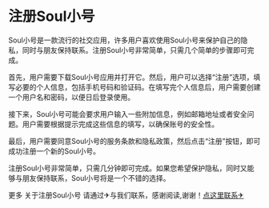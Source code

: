 # 注册Soul小号

Soul小号是一款流行的社交应用，许多用户喜欢使用Soul小号来保护自己的隐私，同时与朋友保持联系。注册Soul小号非常简单，只需几个简单的步骤即可完成。

首先，用户需要下载Soul小号应用并打开它。然后，用户可以选择“注册”选项，填写必要的个人信息，包括手机号码和验证码。在填写完个人信息后，用户需要创建一个用户名和密码，以便日后登录使用。

接下来，Soul小号可能会要求用户输入一些附加信息，例如邮箱地址或者安全问题。用户需要根据提示完成这些信息的填写，以确保账号的安全性。

最后，用户需要同意Soul小号的服务条款和隐私政策，然后点击“注册”按钮，即可成功注册一个新的Soul小号。

注册Soul小号非常简单，只需几分钟即可完成。如果您希望保护隐私，同时又能够与朋友保持联系，Soul小号将是一个不错的选择。

更多 关于注册Soul小号 请通过✈与我们联系，感谢阅读,谢谢！[点这里联系✈](https://a.k02.cc)